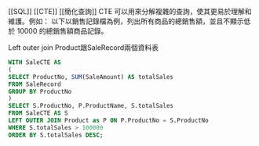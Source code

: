 [[SQL]] [[CTE]] [[簡化查詢]]
CTE 可以用來分解複雜的查詢，使其更易於理解和維護。例如：
以下以銷售記錄檔為例，列出所有商品的總銷售額，並且不顯示低於 10000 的總銷售額商品記錄。

Left outer join Product跟SaleRecord兩個資料表

```SQL
WITH SaleCTE AS
(
SELECT ProductNo, SUM(SaleAmount) AS totalSales
FROM SaleRecord
GROUP BY ProductNo
)
SELECT S.ProductNo, P.ProductName, S.totalSales
FROM SaleCTE AS S
LEFT OUTER JOIN Product as P ON P.ProductNo = S.ProductNo
WHERE S.totalSales > 100000
ORDER BY S.totalSales DESC;
```

